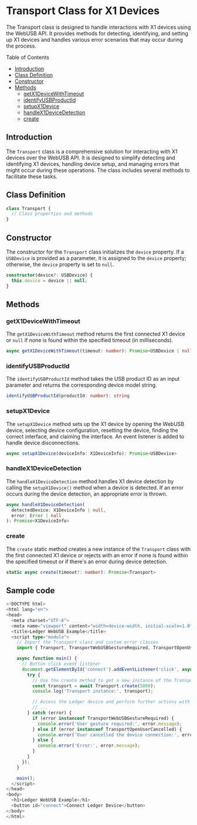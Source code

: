 # Transport Class for X1 Devices

The Transport  class is designed to handle interactions with X1 devices using the WebUSB API. It provides methods for detecting, identifying, and setting up X1 devices and handles various error scenarios that may occur during the process.

Table of Contents

- [Introduction](#introduction)
- [Class Definition](#class-definition)
- [Constructor](#constructor)
- [Methods](#methods)
  - [getX1DeviceWithTimeout](#getX1devicewithtimeout)
  - [identifyUSBProductId](#identifyusbproductid)
  - [setupX1Device](#setupX1device)
  - [handleX1DeviceDetection](#handleX1devicedetection)
  - [create](#create)

## Introduction

The `Transport` class is a comprehensive solution for interacting with X1 devices over the WebUSB API. It is designed to simplify detecting and identifying X1 devices, handling device setup, and managing errors that might occur during these operations. The class includes several methods to facilitate these tasks.

## Class Definition

```typescript
class Transport {
  // Class properties and methods
}
```

## Constructor

The constructor for the `Transport` class initializes the `device` property. If a `USBDevice` is provided as a parameter, it is assigned to the `device` property; otherwise, the `device` property is set to `null`.

```typescript
constructor(device?: USBDevice) {
  this.device = device || null;
}
```

## Methods

### getX1DeviceWithTimeout

The `getX1DeviceWithTimeout` method returns the first connected X1 device or `null` if none is found within the specified timeout (in milliseconds).

```typescript
async getX1DeviceWithTimeout(timeout: number): Promise<USBDevice | null>
```

### identifyUSBProductId

The `identifyUSBProductId` method takes the USB product ID as an input parameter and returns the corresponding device model string.

```typescript
identifyUSBProductId(productId: number): string
```

### setupX1Device

The `setupX1Device` method sets up the X1 device by opening the WebUSB device, selecting device configuration, resetting the device, finding the correct interface, and claiming the interface. An event listener is added to handle device disconnections.

```typescript
async setupX1Device(deviceInfo: X1DeviceInfo): Promise<USBDevice>
```

### handleX1DeviceDetection

The `handleX1DeviceDetection` method handles X1 device detection by calling the `setupX1Device()` method when a device is detected. If an error occurs during the device detection, an appropriate error is thrown.

```typescript
async handleX1DeviceDetection(
  detectedDevice: X1DeviceInfo | null,
  error: Error | null
): Promise<X1DeviceInfo>
```

### create

The `create` static method creates a new instance of the `Transport` class with the first connected X1 device or rejects with an error if none is found within the specified timeout or if there's an error during device detection.

```typescript
static async create(timeout?: number): Promise<Transport>
```

## Sample code 

```typescript
<!DOCTYPE html>
<html lang="en">
<head>
  <meta charset="UTF-8">
  <meta name="viewport" content="width=device-width, initial-scale=1.0">
  <title>Ledger WebUSB Example</title>
  <script type="module">
    // Import the Transport class and custom error classes
    import { Transport, TransportWebUSBGestureRequired, TransportOpenUserCancelled } from './transport.js';

    async function main() {
      // Button click event listener
      document.getElementById('connect').addEventListener('click', async () => {
        try {
          // Use the create method to get a new instance of the Transport class
          const transport = await Transport.create(5000);
          console.log('Transport instance:', transport);

          // Access the Ledger device and perform further actions with the transport instance
          // ...
        } catch (error) {
          if (error instanceof TransportWebUSBGestureRequired) {
            console.error('User gesture required:', error.message);
          } else if (error instanceof TransportOpenUserCancelled) {
            console.error('User cancelled the device connection:', error.message);
          } else {
            console.error('Error:', error.message);
          }
        }
      });
    }

    main();
  </script>
</head>
<body>
  <h1>Ledger WebUSB Example</h1>
  <button id="connect">Connect Ledger Device</button>
</body>
</html>


```